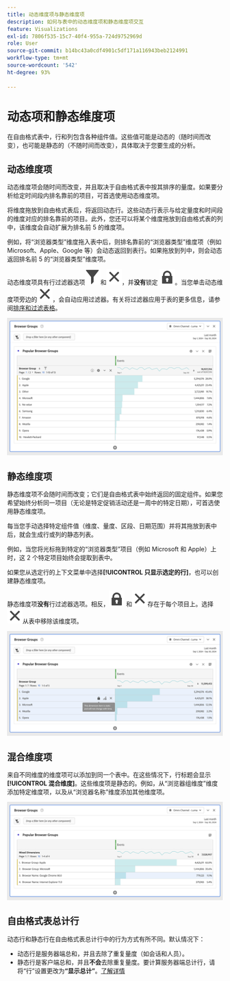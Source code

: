 ```yaml
---
title: 动态维度项与静态维度项
description: 如何与表中的动态维度项和静态维度项交互
feature: Visualizations
exl-id: 7806f535-15c7-40f4-955a-724d9752969d
role: User
source-git-commit: b14bc43a0cdf4901c5df171a116943beb2124991
workflow-type: tm+mt
source-wordcount: '542'
ht-degree: 93%

---
```


# 动态项和静态维度项

在自由格式表中，行和列包含各种组件值。这些值可能是动态的（随时间而改变），也可能是静态的（不随时间而改变），具体取决于您要生成的分析。

## 动态维度项

动态维度项会随时间而改变，并且取决于自由格式表中按其排序的量度。如果要分析给定时间段内排名靠前的项目，可首选使用动态维度项。

将维度拖放到自由格式表后，将返回动态行。这些动态行表示与给定量度和时间段的维度对应的排名靠前的项目。此外，您还可以将某个维度拖放到自由格式表的列中，该维度会自动扩展为排名前 5 的维度项。

例如，将“浏览器类型”维度拖入表中后，则排名靠前的“浏览器类型”维度项（例如 Microsoft、Apple、Google 等）会动态返回到表行。如果拖放到列中，则会动态返回排名前 5 的“浏览器类型”维度项。

动态维度项具有行过滤器选项![过滤器](/help/assets/icons/Filter.svg)和![关闭](/help/assets/icons/Close.svg)，并&#x200B;**没有**&#x200B;锁定 ![LockClosed](/help/assets/icons/LockClosed.svg)。<!--do they have the lock icon? -->当您单击动态维度项旁边的![关闭](/help/assets/icons/Close.svg)，会自动应用过滤器。有关将过滤器应用于表的更多信息，请参阅[排序和过滤表格](/help/analysis-workspace/visualizations/freeform-table/filter-and-sort.md)。


![突出显示过滤器图标的自由格式表。](assets/dynamic-items.png)

## 静态维度项

静态维度项不会随时间而改变；它们是自由格式表中始终返回的固定组件。如果您希望始终分析同一项目（无论是特定促销活动还是一周中的特定日期），可首选使用静态维度项。

每当您手动选择特定组件值（维度、量度、区段、日期范围）并将其拖放到表中后，就会生成行或列的静态列表。

例如，当您将光标拖到特定的“浏览器类型”项目（例如 Microsoft 和 Apple）上时，这 2 个特定项目始终会提取到表中。

如果您从选定行的上下文菜单中选择&#x200B;**[!UICONTROL 只显示选定的行]**，也可以创建静态维度项。

静态维度项&#x200B;**没有**&#x200B;行过滤器选项。相反，![LockClosed](/help/assets/icons/LockClosed.svg) 和![关闭](/help/assets/icons/Close.svg)存在于每个项目上。选择![关闭](/help/assets/icons/Close.svg)从表中移除该维度项。

![显示浏览器类型和带有锁定图标的 Microsoft 行的自由格式表注释：此维度项是静态的，不会随时间而改变。](assets/static-items.png)

## 混合维度项

来自不同维度的维度项可以添加到同一个表中。在这些情况下，行标题会显示&#x200B;**[!UICONTROL 混合维度]**。这些维度项是静态的。例如，从“浏览器组维度”维度添加特定维度项，以及从“浏览器名称”维度添加其他维度项。

![突出显示混合维度列的自由格式表。](assets/mixed-dimensions.png)

## 自由格式表总计行

动态行和静态行在自由格式表总计行中的行为方式有所不同。默认情况下：

* 动态行是服务器端总和，并且去除了重复量度（如会话和人员）。
* 静态行是客户端总和，并且&#x200B;**不会**&#x200B;去除重复量度。要计算服务器端总计行，请将“行”设置更改为&#x200B;**“显示总计”**。[了解详情](/help/analysis-workspace/visualizations/freeform-table/workspace-totals.md)
